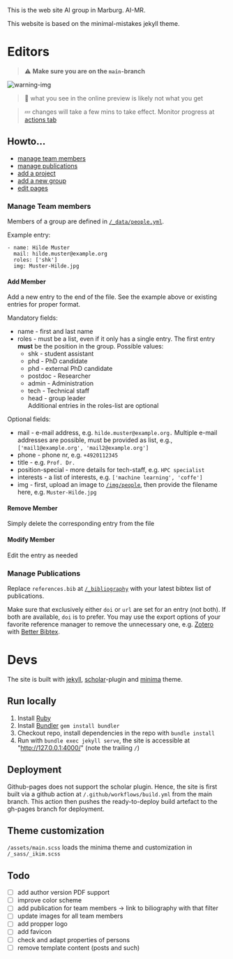 This is the web site AI group in Marburg. AI-MR. 

This website is based on the minimal-mistakes jekyll theme. 

# Editors
> :warning: **Make sure you are on the `main`-branch**

![warning-img](img/main-branch.JPG)
> :information_desk_person: what you see in the online preview is likely not what you get

> :zzz: changes will take a few mins to take effect. Monitor progress at [actions tab](https://github.com/IKIM-Essen/ikim-website/actions)

## Howto...
- [manage team members](#member)
- [manage publications](#publications)
- [add a project](#project)
- [add a new group](#new)
- [edit pages](#edit)



<h3 id="member">Manage Team members</h3>

Members of a group are defined in [`/_data/people.yml`](/_data/people.yml).

Example entry:
```
- name: Hilde Muster
  mail: hilde.muster@example.org
  roles: ['shk']
  img: Muster-Hilde.jpg
```
#### Add Member
Add a new entry to the end of the file. See the example above or existing entries for proper format.  

Mandatory fields:
- name - first and last name
- roles - must be a list, even if it only has a single entry. The first entry **must** be the position in the group. Possible values:
  * shk - student assistant
  * phd - PhD candidate
  * phd - external PhD candidate
  * postdoc - Researcher
  * admin - Administration
  * tech - Technical staff
  * head - group leader  
  Additional entries in the roles-list are optional

Optional fields:
- mail - e-mail address, e.g. `hilde.muster@example.org.` Multiple e-mail addresses are possible, must be provided as list, e.g., `['mail1@example.org', 'mail2@example.org']`
- phone - phone nr, e.g. `+4920112345`
- title - e.g. `Prof. Dr.`
- position-special - more details for tech-staff, e.g. `HPC specialist`
- interests - a list of interests, e.g. `['machine learning', 'coffe']`
- img - first, upload an image to [`/img/people`](/img/people), then provide the filename here, e.g. `Muster-Hilde.jpg`

#### Remove Member
Simply delete the corresponding entry from the file

#### Modify Member
Edit the entry as needed



<h3 id="publications">Manage Publications</h3>

Replace `references.bib` at [`/_bibliography`](/_bibliography) with your latest bibtex list of publications.

Make sure that exclusively either `doi` or `url` are set for an entry (not both). If both are available, `doi` is to prefer. You may use the export options of your favorite reference manager to remove the unnecessary one, e.g. [Zotero](https://www.zotero.org) with [Better Bibtex](https://retorque.re/zotero-better-bibtex/).

# Devs
The site is built with [jekyll](https://jekyllrb.com), [scholar](https://github.com/inukshuk/jekyll-scholar)-plugin and [minima](https://github.com/jekyll/minima) theme.
## Run locally
1. Install [Ruby](https://www.ruby-lang.org)
2. Install [Bundler](https://bundler.io) `gem install bundler`
3. Checkout repo, install dependencies in the repo with `bundle install`
4. Run with `bundle exec jekyll serve`, the site is accessible at "http://127.0.0.1:4000/" (note the trailing `/`)

## Deployment
Github-pages does not support the scholar plugin. Hence, the site is first built via a github action at `/.github/workflows/build.yml` from the main branch. This action then pushes the ready-to-deploy build artefact to the gh-pages branch for deployment.

## Theme customization
`/assets/main.scss` loads the minima theme and customization in `/_sass/_ikim.scss`

## Todo
- [ ] add author version PDF support
- [ ] improve color scheme
- [ ] add publication for team members -> link to biliography with that filter
- [ ] update images for all team members
- [ ] add propper logo
- [ ] add favicon
- [ ] check and adapt properties of persons
- [ ] remove template content (posts and such)

